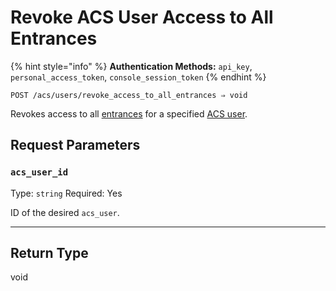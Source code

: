 # Revoke ACS User Access to All Entrances

{% hint style="info" %}
**Authentication Methods:** `api_key`, `personal_access_token`, `console_session_token`
{% endhint %}

```
POST /acs/users/revoke_access_to_all_entrances ⇒ void
```

Revokes access to all [entrances](https://docs.seam.co/latest/api/acs/entrances) for a specified [ACS user](https://docs.seam.co/latest/capability-guides/access-systems/user-management).

## Request Parameters

### `acs_user_id`

Type: `string`
Required: Yes

ID of the desired `acs_user`.

***

## Return Type

void
